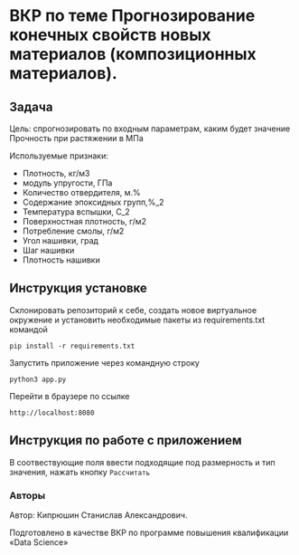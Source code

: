 # ВКР по теме Прогнозирование конечных свойств новых материалов (композиционных материалов).

## Задача
Цель: спрогнозировать по входным параметрам, каким будет значение Прочность при растяжении в МПа

Используемые признаки:

- Плотность, кг/м3
- модуль упругости, ГПа
- Количество отвердителя, м.%
- Содержание эпоксидных групп,%_2
- Температура вспышки, С_2
- Поверхностная плотность, г/м2
- Потребление смолы, г/м2
- Угол нашивки, град
- Шаг нашивки
- Плотность нашивки

## Инструкция установке

Склонировать репозиторий к себе, создать новое виртуальное окружение
и установить необходимые пакеты из requirements.txt командой

`pip install -r requirements.txt`

Запустить приложение через командную строку

`python3 app.py`

Перейти в браузере по ссылке

`http://localhost:8080 `

## Инструкция по работе с приложением
В соотвествующие поля ввести подходящие под размерность и тип значения, нажать кнопку
`Рассчитать`

### Авторы
Автор: Кипрюшин Станислав Александрович.  

Подготовлено в качестве ВКР по программе повышения квалификации «Data Science»